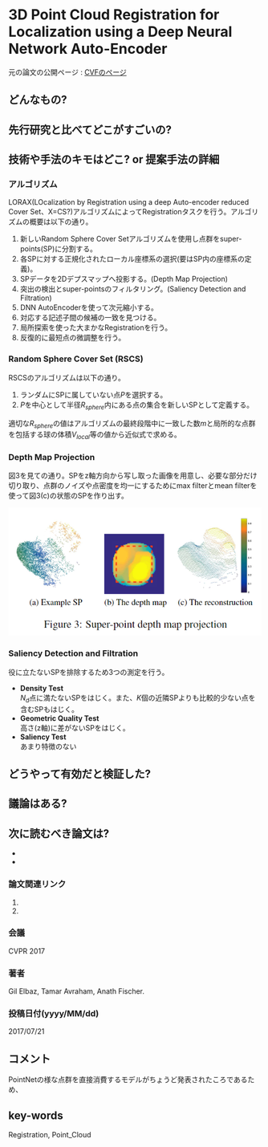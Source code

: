 # 3D Point Cloud Registration for Localization using a Deep Neural Network Auto-Encoder

元の論文の公開ページ : [CVFのページ](http://openaccess.thecvf.com/content_cvpr_2017/papers/Elbaz_3D_Point_Cloud_CVPR_2017_paper.pdf)

## どんなもの?

## 先行研究と比べてどこがすごいの?

## 技術や手法のキモはどこ? or 提案手法の詳細
### **アルゴリズム**
LORAX(LOcalization by Registration using a deep Auto-encoder reduced Cover Set、X=CS?)アルゴリズムによってRegistrationタスクを行う。アルゴリズムの概要は以下の通り。

1. 新しいRandom Sphere Cover Setアルゴリズムを使用し点群をsuper-points(SP)に分割する。
2. 各SPに対する正規化されたローカル座標系の選択(要はSP内の座標系の定義)。
3. SPデータを2Dデプスマップへ投影する。(Depth Map Projection)
4. 突出の検出とsuper-pointsのフィルタリング。(Saliency Detection and Filtration)
5. DNN AutoEncoderを使って次元縮小する。
6. 対応する記述子間の候補の一致を見つける。
7. 局所探索を使った大まかなRegistrationを行う。
8. 反復的に最短点の微調整を行う。

### **Random Sphere Cover Set (RSCS)**
RSCSのアルゴリズムは以下の通り。

1. ランダムにSPに属していない点$P$を選択する。
2. $P$を中心として半径$R_ {sphere}$内にある点の集合を新しいSPとして定義する。

適切な$R_ {sphere}$の値はアルゴリズムの最終段階中に一致した数$m$と局所的な点群を包括する球の体積$V_ {local}$等の値から近似式で求める。

### **Depth Map Projection**
図3を見ての通り。SPをz軸方向から写し取った画像を用意し、必要な部分だけ切り取り、点群のノイズや点密度を均一にするためにmax filterとmean filterを使って図3(c)の状態のSPを作り出す。

![fig3](img/3PCRfLuaDNNA/fig3.png)

### **Saliency Detection and Filtration**
役に立たないSPを排除するため3つの測定を行う。

- **Density Test**  
  $N_ d$点に満たないSPをはじく。また、$K$個の近隣SPよりも比較的少ない点を含むSPもはじく。
- **Geometric Quality Test**  
  高さ(z軸)に差がないSPをはじく。
- **Saliency Test**  
  あまり特徴のない

## どうやって有効だと検証した?

## 議論はある?


## 次に読むべき論文は?
-
-

### 論文関連リンク
1.
2.

### 会議
CVPR 2017

### 著者
Gil Elbaz, Tamar Avraham, Anath Fischer. 

### 投稿日付(yyyy/MM/dd)
2017/07/21

## コメント
PointNetの様な点群を直接消費するモデルがちょうど発表されたころであるため、

## key-words
Registration, Point_Cloud